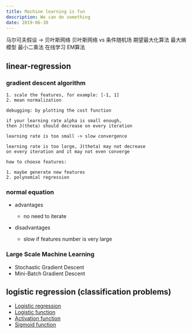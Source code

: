 ```yaml
---
title: Machine learning is fun
description: We can do something
date: 2019-06-30
---
```


马尔可夫假设 -> 贝叶斯网络
贝叶斯网络 vs 条件随机场
期望最大化算法
最大熵模型
最小二乘法
在线学习
EM算法

## linear-regression

### gradient descent algorithm

```
1. scale the features, for example: [-1, 1]
2. mean normalization
```

```
debugging: by plotting the cost function

if your learning rate alpha is small enough,
then J(theta) should decrease on every iteration

learning rate is too small -> slow convergence

learning rate is too large, J(theta) may not decrease
on every iteration and it may not even converge
```

```
how to choose features:

1. maybe generate new features
2. polynomial regression
```

### normal equation

* advantages
  - no need to iterate

* disadvantages
  - slow if features number is very large

### Large Scale Machine Learning

* Stochastic Gradient Descent
* Mini-Batch Gradient Descent

## logistic regression (classification problems)

* [Logistic regression](https://en.wikipedia.org/wiki/Logistic_regression)
* [Logistic function](https://en.wikipedia.org/wiki/Logistic_function)
* [Activation function](https://en.wikipedia.org/wiki/Activation_function)
* [Sigmoid function](https://en.wikipedia.org/wiki/Sigmoid_function)
